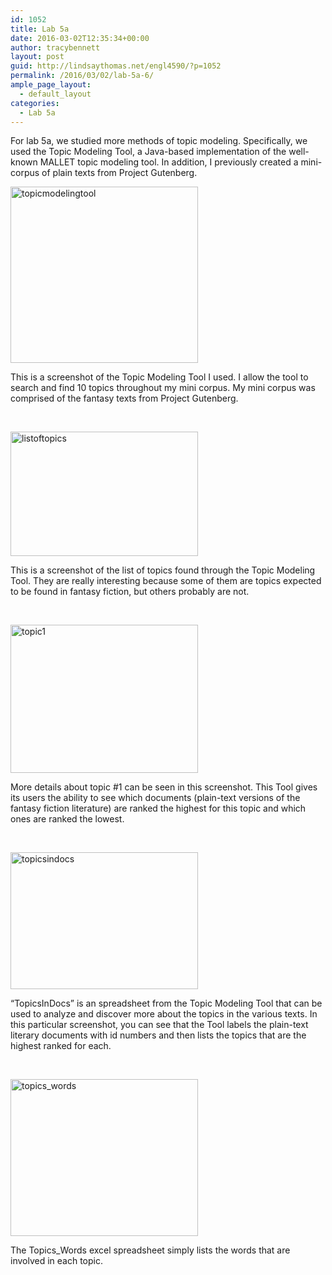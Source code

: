 ```yaml
---
id: 1052
title: Lab 5a
date: 2016-03-02T12:35:34+00:00
author: tracybennett
layout: post
guid: http://lindsaythomas.net/engl4590/?p=1052
permalink: /2016/03/02/lab-5a-6/
ample_page_layout:
  - default_layout
categories:
  - Lab 5a
---
```

For lab 5a, we studied more methods of topic modeling. Specifically, we used the Topic Modeling Tool, a Java-based implementation of the well-known MALLET topic modeling tool. In addition, I previously created a mini-corpus of plain texts from Project Gutenberg.

<a href="http://lindsaythomas.net/engl4590/wp-content/uploads/sites/10/2016/03/topicmodelingtool.png" rel="attachment wp-att-1085"><img class="alignnone size-medium wp-image-1085" src="http://lindsaythomas.net/engl4590/wp-content/uploads/sites/10/2016/03/topicmodelingtool-300x282.png" alt="topicmodelingtool" width="300" height="282" srcset="http://lindsaythomas.net/engl4590/wp-content/uploads/sites/10/2016/03/topicmodelingtool-300x282.png 300w, http://lindsaythomas.net/engl4590/wp-content/uploads/sites/10/2016/03/topicmodelingtool.png 621w" sizes="(max-width: 300px) 100vw, 300px" /></a>

This is a screenshot of the Topic Modeling Tool I used. I allow the tool to search and find 10 topics throughout my mini corpus. My mini corpus was comprised of the fantasy texts from Project Gutenberg.

&nbsp;

<a href="http://lindsaythomas.net/engl4590/wp-content/uploads/sites/10/2016/03/listoftopics.png" rel="attachment wp-att-1087"><img class="alignnone size-medium wp-image-1087" src="http://lindsaythomas.net/engl4590/wp-content/uploads/sites/10/2016/03/listoftopics-300x199.png" alt="listoftopics" width="300" height="199" srcset="http://lindsaythomas.net/engl4590/wp-content/uploads/sites/10/2016/03/listoftopics-300x199.png 300w, http://lindsaythomas.net/engl4590/wp-content/uploads/sites/10/2016/03/listoftopics.png 551w" sizes="(max-width: 300px) 100vw, 300px" /></a>

This is a screenshot of the list of topics found through the Topic Modeling Tool. They are really interesting because some of them are topics expected to be found in fantasy fiction, but others probably are not.

&nbsp;

<a href="http://lindsaythomas.net/engl4590/wp-content/uploads/sites/10/2016/03/topic1.png" rel="attachment wp-att-1088"><img class="alignnone size-medium wp-image-1088" src="http://lindsaythomas.net/engl4590/wp-content/uploads/sites/10/2016/03/topic1-300x237.png" alt="topic1" width="300" height="237" srcset="http://lindsaythomas.net/engl4590/wp-content/uploads/sites/10/2016/03/topic1-300x237.png 300w, http://lindsaythomas.net/engl4590/wp-content/uploads/sites/10/2016/03/topic1.png 619w" sizes="(max-width: 300px) 100vw, 300px" /></a>

More details about topic #1 can be seen in this screenshot. This Tool gives its users the ability to see which documents (plain-text versions of the fantasy fiction literature) are ranked the highest for this topic and which ones are ranked the lowest.

&nbsp;

<a href="http://lindsaythomas.net/engl4590/wp-content/uploads/sites/10/2016/03/topicsindocs.png" rel="attachment wp-att-1089"><img class="alignnone size-medium wp-image-1089" src="http://lindsaythomas.net/engl4590/wp-content/uploads/sites/10/2016/03/topicsindocs-300x219.png" alt="topicsindocs" width="300" height="219" srcset="http://lindsaythomas.net/engl4590/wp-content/uploads/sites/10/2016/03/topicsindocs-300x219.png 300w, http://lindsaythomas.net/engl4590/wp-content/uploads/sites/10/2016/03/topicsindocs-768x560.png 768w, http://lindsaythomas.net/engl4590/wp-content/uploads/sites/10/2016/03/topicsindocs.png 1004w" sizes="(max-width: 300px) 100vw, 300px" /></a>

&#8220;TopicsInDocs&#8221; is an spreadsheet from the Topic Modeling Tool that can be used to analyze and discover more about the topics in the various texts. In this particular screenshot, you can see that the Tool labels the plain-text literary documents with id numbers and then lists the topics that are the highest ranked for each.

&nbsp;

<a href="http://lindsaythomas.net/engl4590/wp-content/uploads/sites/10/2016/03/topics_words.png" rel="attachment wp-att-1092"><img class="alignnone size-medium wp-image-1092" src="http://lindsaythomas.net/engl4590/wp-content/uploads/sites/10/2016/03/topics_words-300x251.png" alt="topics_words" width="300" height="251" srcset="http://lindsaythomas.net/engl4590/wp-content/uploads/sites/10/2016/03/topics_words-300x251.png 300w, http://lindsaythomas.net/engl4590/wp-content/uploads/sites/10/2016/03/topics_words-768x642.png 768w, http://lindsaythomas.net/engl4590/wp-content/uploads/sites/10/2016/03/topics_words.png 874w" sizes="(max-width: 300px) 100vw, 300px" /></a>

The Topics_Words excel spreadsheet simply lists the words that are involved in each topic.